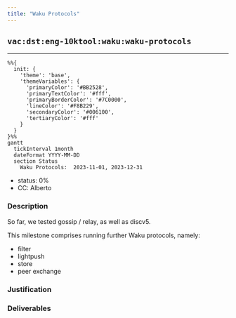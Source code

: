 ```yaml
---
title: "Waku Protocols"
---
```

## `vac:dst:eng-10ktool:waku:waku-protocols`
---

```mermaid
%%{ 
  init: { 
    'theme': 'base', 
    'themeVariables': { 
      'primaryColor': '#BB2528', 
      'primaryTextColor': '#fff', 
      'primaryBorderColor': '#7C0000', 
      'lineColor': '#F8B229', 
      'secondaryColor': '#006100', 
      'tertiaryColor': '#fff' 
    } 
  } 
}%%
gantt
  tickInterval 1month
  dateFormat YYYY-MM-DD 
  section Status
    Waku Protocols:  2023-11-01, 2023-12-31
```

- status: 0%
- CC: Alberto

### Description

So far, we tested gossip / relay, as well as discv5.

This milestone comprises running further Waku protocols, namely:
* filter
* lightpush
* store
* peer exchange


### Justification


### Deliverables



